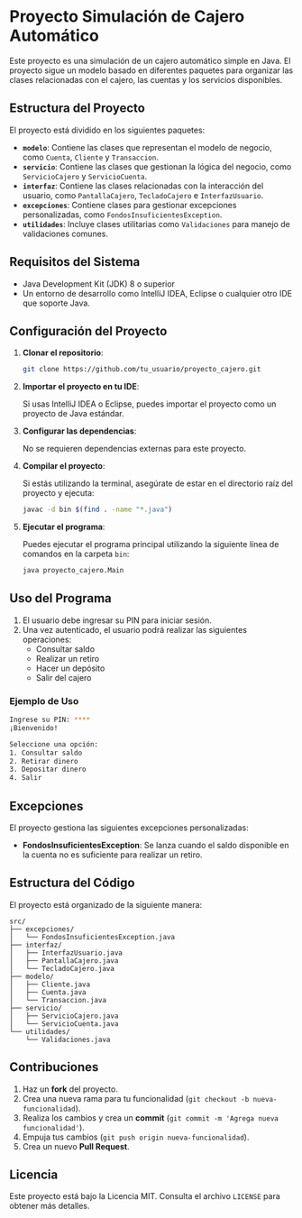 
# Proyecto Simulación de Cajero Automático

Este proyecto es una simulación de un cajero automático simple en Java. El proyecto sigue un modelo basado en diferentes paquetes para organizar las clases relacionadas con el cajero, las cuentas y los servicios disponibles.

## Estructura del Proyecto

El proyecto está dividido en los siguientes paquetes:

- **`modelo`**: Contiene las clases que representan el modelo de negocio, como `Cuenta`, `Cliente` y `Transaccion`.
- **`servicio`**: Contiene las clases que gestionan la lógica del negocio, como `ServicioCajero` y `ServicioCuenta`.
- **`interfaz`**: Contiene las clases relacionadas con la interacción del usuario, como `PantallaCajero`, `TecladoCajero` e `InterfazUsuario`.
- **`excepciones`**: Contiene clases para gestionar excepciones personalizadas, como `FondosInsuficientesException`.
- **`utilidades`**: Incluye clases utilitarias como `Validaciones` para manejo de validaciones comunes.

## Requisitos del Sistema

- Java Development Kit (JDK) 8 o superior
- Un entorno de desarrollo como IntelliJ IDEA, Eclipse o cualquier otro IDE que soporte Java.

## Configuración del Proyecto

1. **Clonar el repositorio**:

   ```bash
   git clone https://github.com/tu_usuario/proyecto_cajero.git
   ```

2. **Importar el proyecto en tu IDE**:

   Si usas IntelliJ IDEA o Eclipse, puedes importar el proyecto como un proyecto de Java estándar.

3. **Configurar las dependencias**:

   No se requieren dependencias externas para este proyecto.

4. **Compilar el proyecto**:

   Si estás utilizando la terminal, asegúrate de estar en el directorio raíz del proyecto y ejecuta:

   ```bash
   javac -d bin $(find . -name "*.java")
   ```

5. **Ejecutar el programa**:

   Puedes ejecutar el programa principal utilizando la siguiente línea de comandos en la carpeta `bin`:

   ```bash
   java proyecto_cajero.Main
   ```

## Uso del Programa

1. El usuario debe ingresar su PIN para iniciar sesión.
2. Una vez autenticado, el usuario podrá realizar las siguientes operaciones:
   - Consultar saldo
   - Realizar un retiro
   - Hacer un depósito
   - Salir del cajero

### Ejemplo de Uso

```bash
Ingrese su PIN: ****
¡Bienvenido!

Seleccione una opción:
1. Consultar saldo
2. Retirar dinero
3. Depositar dinero
4. Salir
```

## Excepciones

El proyecto gestiona las siguientes excepciones personalizadas:

- **FondosInsuficientesException**: Se lanza cuando el saldo disponible en la cuenta no es suficiente para realizar un retiro.

## Estructura del Código

El proyecto está organizado de la siguiente manera:

```plaintext
src/
├── excepciones/
│   └── FondosInsuficientesException.java
├── interfaz/
│   ├── InterfazUsuario.java
│   ├── PantallaCajero.java
│   └── TecladoCajero.java
├── modelo/
│   ├── Cliente.java
│   ├── Cuenta.java
│   └── Transaccion.java
├── servicio/
│   ├── ServicioCajero.java
│   └── ServicioCuenta.java
└── utilidades/
    └── Validaciones.java
```

## Contribuciones

1. Haz un **fork** del proyecto.
2. Crea una nueva rama para tu funcionalidad (`git checkout -b nueva-funcionalidad`).
3. Realiza los cambios y crea un **commit** (`git commit -m 'Agrega nueva funcionalidad'`).
4. Empuja tus cambios (`git push origin nueva-funcionalidad`).
5. Crea un nuevo **Pull Request**.

## Licencia

Este proyecto está bajo la Licencia MIT. Consulta el archivo `LICENSE` para obtener más detalles.
